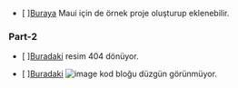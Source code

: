 - [ ][Buraya](https://docs.abp.io/en/commercial/latest/tutorials/book-store/part-1?UI=MAUIBlazor&DB=EF#download-the-source-code) Maui için de örnek proje oluşturup eklenebilir.

### Part-2

- [ ][Buradaki](https://docs.abp.io/en/commercial/latest/tutorials/book-store/part-2?UI=MAUIBlazor&DB=EF#create-a-books-page) resim 404 dönüyor.

- [ ][Buradaki](https://docs.abp.io/en/commercial/latest/tutorials/book-store/part-2?UI=MAUIBlazor&DB=EF#book-list) ![image]() kod bloğu düzgün görünmüyor.
